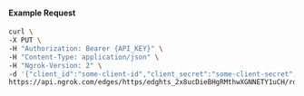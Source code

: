 <!-- Code generated for API Clients. DO NOT EDIT. -->

#### Example Request

```bash
curl \
-X PUT \
-H "Authorization: Bearer {API_KEY}" \
-H "Content-Type: application/json" \
-H "Ngrok-Version: 2" \
-d '{"client_id":"some-client-id","client_secret":"some-client-secret","enabled":true,"issuer":"https://accounts.google.com","scopes":["profile"]}' \
https://api.ngrok.com/edges/https/edghts_2x8ucDieBHgRMthwXGNNETY1uCH/routes/edghtsrt_2x8ucBdhggZOIJ0UqiIFSldYlGi/oidc
```
